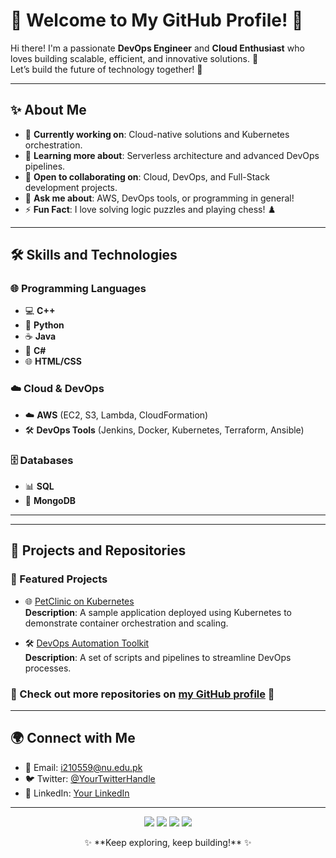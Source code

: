# 🌟 Welcome to My GitHub Profile! 🌟

Hi there! I'm a passionate **DevOps Engineer** and **Cloud Enthusiast** who loves building scalable, efficient, and innovative solutions. 🚀  
Let’s build the future of technology together! 🌈

---

## ✨ About Me
- 🔭 **Currently working on**: Cloud-native solutions and Kubernetes orchestration.
- 🌱 **Learning more about**: Serverless architecture and advanced DevOps pipelines.
- 🤝 **Open to collaborating on**: Cloud, DevOps, and Full-Stack development projects.
- 💬 **Ask me about**: AWS, DevOps tools, or programming in general!
- ⚡ **Fun Fact**: I love solving logic puzzles and playing chess! ♟️

---

## 🛠️ Skills and Technologies

### 🌐 Programming Languages
- 💻 **C++**
- 🐍 **Python**
- ☕ **Java**
- 💎 **C#**
- 🌐 **HTML/CSS**

### ☁️ Cloud & DevOps
- ☁️ **AWS** (EC2, S3, Lambda, CloudFormation)
- 🛠️ **DevOps Tools** (Jenkins, Docker, Kubernetes, Terraform, Ansible)

### 🗄️ Databases
- 📊 **SQL**
- 🍃 **MongoDB**

---

---

## 🎨 Projects and Repositories

### 🌟 Featured Projects
- 🌐 [PetClinic on Kubernetes](https://github.com/imtalhajalil/PetClinic-on-Kubernetes)  
  **Description**: A sample application deployed using Kubernetes to demonstrate container orchestration and scaling.

- 🛠️ [DevOps Automation Toolkit](#)  
  **Description**: A set of scripts and pipelines to streamline DevOps processes.

### 📁 Check out more repositories on [my GitHub profile](https://github.com/iamtalhajalil) 🚀

---

## 🌍 Connect with Me
- 📧 Email: [i210559@nu.edu.pk](mailto:i210559@nu.edu.pk)
- 🐦 Twitter: [@YourTwitterHandle](https://twitter.com)
- 💼 LinkedIn: [Your LinkedIn](https://linkedin.com)

---

<p align="center">
  <img src="https://img.shields.io/badge/AWS-232F3E?style=for-the-badge&logo=amazon-aws&logoColor=white" />
  <img src="https://img.shields.io/badge/DevOps-007ACC?style=for-the-badge&logo=azure-devops&logoColor=white" />
  <img src="https://img.shields.io/badge/Python-3776AB?style=for-the-badge&logo=python&logoColor=white" />
  <img src="https://img.shields.io/badge/Kubernetes-326CE5?style=for-the-badge&logo=kubernetes&logoColor=white" />
</p>

<p align="center">
  ✨ **Keep exploring, keep building!** ✨
</p>
